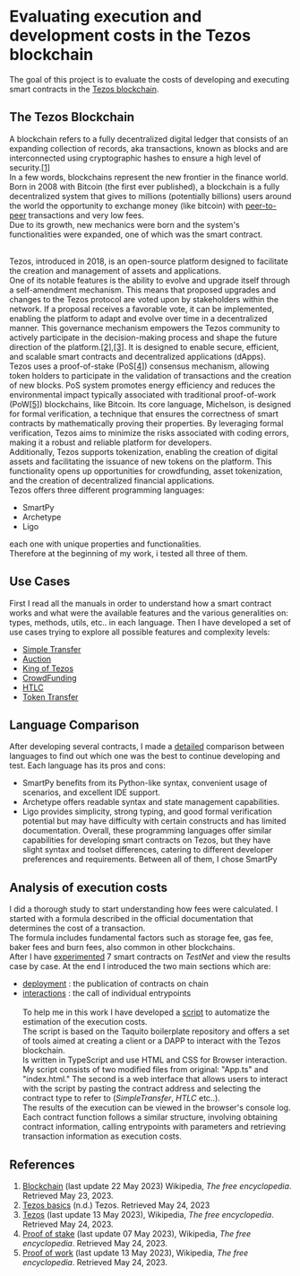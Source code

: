 # Evaluating execution and development costs in the Tezos blockchain 
The goal of this project is to evaluate the costs of developing and executing smart contracts in the [Tezos blockchain](https://tezos.com/). 

## The Tezos Blockchain 
A blockchain refers to a fully decentralized digital ledger that consists of an expanding collection of records, aka transactions, known as blocks and are interconnected using cryptographic hashes to ensure a high level of security.[[1]](#references)<br> 
In a few words, blockchains represent the new frontier in the finance world.<br> 
Born in 2008 with Bitcoin (the first ever published), a blockchain is a fully decentralized system that gives to millions (potentially billions) users around the world the opportunity to exchange money (like bitcoin) with [peer-to-peer](https://en.wikipedia.org/wiki/Peer-to-peer) transactions and very low fees.<br> 
Due to its growth, new mechanics were born and the system's functionalities were expanded, one of which was the smart contract. <br> <br>

Tezos, introduced in 2018, is an open-source platform designed to facilitate the creation and management of assets and applications. <br>
One of its notable features is the ability to evolve and upgrade itself through a self-amendment mechanism. This means that proposed upgrades and changes to the Tezos protocol are voted upon by stakeholders within the network. If a proposal receives a favorable vote, it can be implemented, enabling the platform to adapt and evolve over time in a decentralized manner. This governance mechanism empowers the Tezos community to actively participate in the decision-making process and shape the future direction of the platform.[[2]](#references),[[3]](#references). 
It is designed to enable secure, efficient, and scalable smart contracts and decentralized applications (dApps). <br> 
Tezos uses a proof-of-stake (PoS[[4]](#references)) consensus mechanism, allowing token holders to participate in the validation of transactions and the creation of new blocks. PoS system promotes energy efficiency and reduces the environmental impact typically associated with traditional proof-of-work (PoW[[5]](#references)) blockchains, like Bitcoin. 
Its core language, Michelson, is designed for formal verification, a technique that ensures the correctness of smart contracts by mathematically proving their properties. By leveraging formal verification, Tezos aims to minimize the risks associated with coding errors, making it a robust and reliable platform for developers.<br> 
Additionally, Tezos supports tokenization, enabling the creation of digital assets and facilitating the issuance of new tokens on the platform. This functionality opens up opportunities for crowdfunding, asset tokenization, and the creation of decentralized financial applications.<br> 
Tezos offers three different programming languages: 
- SmartPy 
- Archetype 
- Ligo 

each one with unique properties and functionalities.<br> 
Therefore at the beginning of my work, i tested all three of them. 

## Use Cases 
First I read all the manuals in order to understand how a smart contract works and what were the available features and the various generalities on: types, methods, utils, etc.. in each language.
Then I have developed a set of use cases trying to explore all possible features and complexity levels: 
- [Simple Transfer](https://github.com/TheMastro-11/Evaluating-execution-and-development-costs-in-the-Tezos-blockchain/tree/master/contracts/SimpleTransfer) 
- [Auction](https://github.com/TheMastro-11/Evaluating-execution-and-development-costs-in-the-Tezos-blockchain/tree/master/contracts/Auction) 
- [King of Tezos](https://github.com/TheMastro-11/Evaluating-execution-and-development-costs-in-the-Tezos-blockchain/tree/master/contracts/KingOfTezos) 
- [CrowdFunding](https://github.com/TheMastro-11/Evaluating-execution-and-development-costs-in-the-Tezos-blockchain/tree/master/contracts/CrowdFunding) 
- [HTLC](https://github.com/TheMastro-11/Evaluating-execution-and-development-costs-in-the-Tezos-blockchain/tree/master/contracts/HTLC) 
- [Token Transfer](https://github.com/TheMastro-11/Evaluating-execution-and-development-costs-in-the-Tezos-blockchain/tree/master/contracts/TokenTransfer) 

## Language Comparison 
After developing several contracts, I made a [detailed](https://github.com/TheMastro-11/Evaluating-execution-and-development-costs-in-the-Tezos-blockchain/tree/master/contracts) comparison between languages to find out which one was the best to continue developing and test. 
Each language has its pros and cons:
* SmartPy benefits from its Python-like syntax, convenient usage of scenarios, and excellent IDE support.
* Archetype offers readable syntax and state management capabilities. 
* Ligo provides simplicity, strong typing, and good formal verification potential but may have difficulty with certain constructs and has limited documentation.
Overall, these programming languages offer similar capabilities for developing smart contracts on Tezos, but they have slight syntax and toolset differences, catering to different developer preferences and requirements.
Between all of them, I chose SmartPy

## Analysis of execution costs 
I did a thorough study to start understanding how fees were calculated.
I started with a formula described in the official documentation that determines the cost of a transaction. <br>
The formula includes fundamental factors such as storage fee, gas fee, baker fees and burn fees, also common in other blockchains. <br>
After I have [experimented](https://github.com/TheMastro-11/Evaluating-execution-and-development-costs-in-the-Tezos-blockchain/tree/master/experiments) 7 smart contracts on *TestNet* and view the results case by case. 
At the end I introduced the two main sections which are:
* [deployment](/experiments/Deployments/) : the publication of contracts on chain
* [interactions](/experiments/Interactions/) : the call of individual entrypoints
<br> <br>
To help me in this work I have developed a [script](https://github.com/TheMastro-11/SmartContract-Execution-Costs-By-Taquito) to automatize the estimation of the execution costs.<br>
The script is based on the Taquito boilerplate repository and offers a set of tools aimed at creating a client or a DAPP to interact with the Tezos blockchain.<br>
Is written in TypeScript and use HTML and CSS for Browser interaction.
My script consists of two modified files from original: "App.ts" and "index.html."
The second is a web interface that allows users to interact with the script by pasting the contract address and selecting the contract type to refer to (*SimpleTransfer*, *HTLC* etc..). <br>
The results of the execution can be viewed in the browser's console log. <br>
Each contract function follows a similar structure, involving obtaining contract information, calling entrypoints with parameters and retrieving transaction information as execution costs.


## References 
1. [Blockchain](https://en.wikipedia.org/wiki/Blockchain) (last update 22 May 2023) Wikipedia, *The free encyclopedia*. Retrieved May 23, 2023.
2. [Tezos basics](https://tezos.com/learn/what-is-tezos/) (n.d.) Tezos. Retrieved May 24, 2023 
3. [Tezos](https://en.wikipedia.org/wiki/Tezos) (last update 13 May 2023), Wikipedia, *The free encyclopedia*. Retrieved May 24, 2023.
4. [Proof of stake](https://en.wikipedia.org/wiki/Proof_of_stake) (last update 07 May 2023), Wikipedia, *The free encyclopedia*. Retrieved May 24, 2023.
5. [Proof of work](https://en.wikipedia.org/wiki/Proof_of_work) (last update 13 May 2023), Wikipedia, *The free encyclopedia*. Retrieved May 24, 2023.
